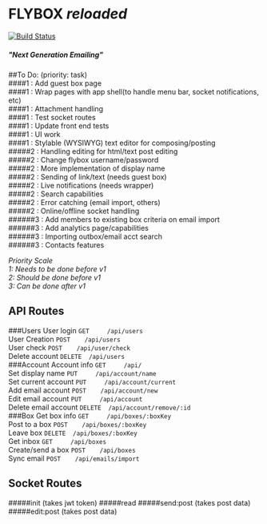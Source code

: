 # FLYBOX _reloaded_
[![Build Status](https://travis-ci.org/makakoa/flybox_reloaded.svg?branch=m2_dev)](https://travis-ci.org/makakoa/flybox_reloaded)
##### "Next Generation Emailing"

##To Do: (priority: task)  
####1 : Add guest box page  
####1 : Wrap pages with app shell(to handle menu bar, socket notifications, etc)  
####1 : Attachment handling  
####1 : Test socket routes  
####1 : Update front end tests  
####1 : UI work  
####1 : Stylable (WYSIWYG) text editor for composing/posting  
#####2 : Handling editing for html/text post editing  
#####2 : Change flybox username/password  
#####2 : More implementation of display name  
#####2 : Sending of link/text (needs guest box)  
#####2 : Live notifications (needs wrapper)  
#####2 : Search capabilities  
#####2 : Error catching (email import, others)  
#####2 : Online/offline socket handling  
######3 : Add members to existing box criteria on email import  
######3 : Add analytics page/capabilities  
######3 : Importing outbox/email acct search  
######3 : Contacts features  

*Priority Scale*  
_1: Needs to be done before v1_  
_2: Should be done before v1_  
_3: Can be done after v1_  

API Routes
-----------
###Users
User login            `GET     /api/users`  
User Creation         `POST    /api/users`  
User check            `POST    /api/user/check`  
Delete account        `DELETE  /api/users`  
###Account
Account info          `GET     /api/`  
Set display name      `PUT     /api/account/name`  
Set current account   `PUT     /api/account/current`  
Add email account     `POST    /api/account/new`  
Edit email account    `PUT     /api/account`  
Delete email account  `DELETE  /api/account/remove/:id`  
###Box
Get box info          `GET     /api/boxes/:boxKey`  
Post to a box         `POST    /api/boxes/:boxKey`  
Leave box             `DELETE  /api/boxes/:boxKey`  
Get inbox             `GET     /api/boxes`  
Create/send a box     `POST    /api/boxes`  
Sync email            `POST    /api/emails/import`  

Socket Routes
-----------
#####init
(takes jwt token)
#####read
#####send:post
(takes post data)
#####edit:post
(takes post data)
